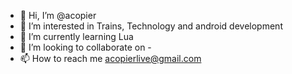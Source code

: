 - 👋 Hi, I’m @acopier
- 👀 I’m interested in Trains, Technology and android development
- 🌱 I’m currently learning Lua
- 💞️ I’m looking to collaborate on -
- 📫 How to reach me acopierlive@gmail.com

<!---
acopier/acopier is a ✨ special ✨ repository because its `README.md` (this file) appears on your GitHub profile.
You can click the Preview link to take a look at your changes.
--->
